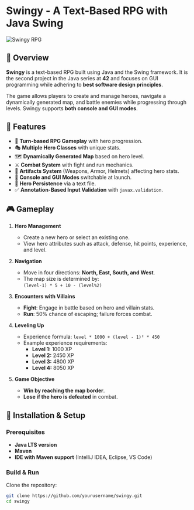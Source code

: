 # Swingy - A Text-Based RPG with Java Swing

![Swingy RPG](https://example.com/banner.png) <!-- Replace with actual banner if available -->

## 📖 Overview

**Swingy** is a text-based RPG built using Java and the Swing framework. It is the second project in the Java series at **42** and focuses on GUI programming while adhering to **best software design principles**.

The game allows players to create and manage heroes, navigate a dynamically generated map, and battle enemies while progressing through levels. Swingy supports **both console and GUI modes**.

## 🚀 Features

- 🏹 **Turn-based RPG Gameplay** with hero progression.
- 🎭 **Multiple Hero Classes** with unique stats.
- 🗺️ **Dynamically Generated Map** based on hero level.
- ⚔️ **Combat System** with fight and run mechanics.
- 💎 **Artifacts System** (Weapons, Armor, Helmets) affecting hero stats.
- 🔀 **Console and GUI Modes** switchable at launch.
- 💾 **Hero Persistence** via a text file.
- ✅ **Annotation-Based Input Validation** with `javax.validation`.

## 🎮 Gameplay

1. **Hero Management**  
   - Create a new hero or select an existing one.
   - View hero attributes such as attack, defense, hit points, experience, and level.

2. **Navigation**  
   - Move in four directions: **North, East, South, and West**.
   - The map size is determined by:  
     `(level-1) * 5 + 10 - (level%2)`

3. **Encounters with Villains**  
   - **Fight**: Engage in battle based on hero and villain stats.
   - **Run**: 50% chance of escaping; failure forces combat.

4. **Leveling Up**  
   - Experience formula: `level * 1000 + (level - 1)² * 450`
   - Example experience requirements:
     - **Level 1:** 1000 XP
     - **Level 2:** 2450 XP
     - **Level 3:** 4800 XP
     - **Level 4:** 8050 XP

5. **Game Objective**  
   - **Win by reaching the map border**.
   - **Lose if the hero is defeated** in combat.

## 📌 Installation & Setup

### Prerequisites
- **Java LTS version**
- **Maven**
- **IDE with Maven support** (IntelliJ IDEA, Eclipse, VS Code)

### Build & Run

Clone the repository:
```sh
git clone https://github.com/yourusername/swingy.git
cd swingy

